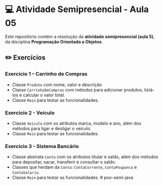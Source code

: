 # 💻 Atividade Semipresencial - Aula 05  
Este repositório contém a resolução da **atividade semipresencial (aula 5)**, da disciplina **Programação Orientada a Objetos**.

## ✏️ Exercícios

### Exercício 1 – Carrinho de Compras
- Classe `Produto` com nome, valor e descrição
- Classe `CarrinhoDeCompras` com métodos para adicionar produtos, listá-los e calcular o valor total.
- Classe `Main` para testar as funcionalidades.

### Exercicío 2 - Veículo
- Classe `Veículo` com os atributos marca, modelo e ano, além dos métodos para ligar e desligar o veículo.
- Classe `Main` para testar as funcionalidades.

### Exercício 3 - Sistema Bancário
- Classe abstrata `Conta` com os atributos titular e saldo, além dos métodos para depositar, sacar, transferir e consultar o saldo.
- Classes que herdam da `Conta`: `ContaCorrente`, `ContaPoupanca` e `ContaSalario`.
-  Classe `Main` para testar as funcionalidades.
#   p o o - s e m i - j a v a  
 